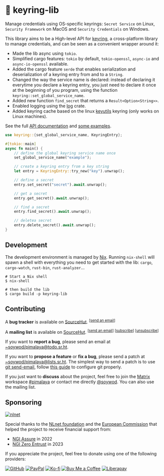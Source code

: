 # 🔐 keyring-lib

Manage credentials using OS-specific keyrings: `Secret Service` on Linux, `Security Framework` on MacOS and `Security Credentials` on Windows.

This library aims to be a High-level API for [keyring](https://crates.io/crates/keyring), a cross-platform library to manage credentials, and can be seen as a convenient wrapper around it:

- Made the lib async using `tokio`.
- Simplified cargo features: `tokio` by default, `tokio-openssl`, `async-io` and `async-io-openssl` available.
- Added the cargo feature `serde` that enables serialization and deserialization of a keyring entry from and to a `String`.
- Changed the way the service name is declared: instead of declaring it everytime you declare a keyring entry, you just need to declare it once at the beginning of you program, using the function `keyring::set_global_service_name`.
- Added new function `find_secret` that returns a `Result<Option<String>>`.
- Enabled logging using the [log](https://crates.io/crates/log) crate.
- Added keyring cache based on the linux [keyutils](https://man7.org/linux/man-pages/man7/keyutils.7.html) keyring (only works on Linux machines).

See the full [API documentation](https://docs.rs/keyring-lib/latest/keyring/) and [some examples](https://git.sr.ht/~soywod/pimalaya/tree/master/item/keyring/tests).

```rust
use keyring::{set_global_service_name, KeyringEntry};

#[tokio::main]
async fn main() {
    // define the global keyring service name once
    set_global_service_name("example");

    // create a keyring entry from a key string
    let entry = KeyringEntry::try_new("key").unwrap();

	// define a secret
    entry.set_secret("secret").await.unwrap();

	// get a secret
	entry.get_secret().await.unwrap();

	// find a secret
	entry.find_secret().await.unwrap();

	// deletea secret
    entry.delete_secret().await.unwrap();
}
```

## Development

The development environment is managed by [Nix](https://nixos.org/download.html). Running `nix-shell` will spawn a shell with everything you need to get started with the lib: `cargo`, `cargo-watch`, `rust-bin`, `rust-analyzer`…

```shell
# Start a Nix shell
$ nix-shell

# then build the lib
$ cargo build -p keyring-lib
```

## Contributing

A **bug tracker** is available on [SourceHut](https://todo.sr.ht/~soywod/pimalaya). <sup>[[send an email](mailto:~soywod/pimalaya@todo.sr.ht)]</sup>

A **mailing list** is available on [SourceHut](https://lists.sr.ht/~soywod/pimalaya). <sup>[[send an email](mailto:~soywod/pimalaya@lists.sr.ht)] [[subscribe](mailto:~soywod/pimalaya+subscribe@lists.sr.ht)] [[unsubscribe](mailto:~soywod/pimalaya+unsubscribe@lists.sr.ht)]</sup>

If you want to **report a bug**, please send an email at [~soywod/pimalaya@todo.sr.ht](mailto:~soywod/pimalaya@todo.sr.ht).

If you want to **propose a feature** or **fix a bug**, please send a patch at [~soywod/pimalaya@lists.sr.ht](mailto:~soywod/pimalaya@lists.sr.ht). The simplest way to send a patch is to use [git send-email](https://git-scm.com/docs/git-send-email), follow [this guide](https://git-send-email.io/) to configure git properly.

If you just want to **discuss** about the project, feel free to join the [Matrix](https://matrix.org/) workspace [#pimalaya](https://matrix.to/#/#pimalaya:matrix.org) or contact me directly [@soywod](https://matrix.to/#/@soywod:matrix.org). You can also use the mailing list.

## Sponsoring

[![nlnet](https://nlnet.nl/logo/banner-160x60.png)](https://nlnet.nl/project/Himalaya/index.html)

Special thanks to the [NLnet foundation](https://nlnet.nl/project/Himalaya/index.html) and the [European Commission](https://www.ngi.eu/) that helped the project to receive financial support from:

- [NGI Assure](https://nlnet.nl/assure/) in 2022
- [NGI Zero Entrust](https://nlnet.nl/entrust/) in 2023

If you appreciate the project, feel free to donate using one of the following providers:

[![GitHub](https://img.shields.io/badge/-GitHub%20Sponsors-fafbfc?logo=GitHub%20Sponsors)](https://github.com/sponsors/soywod)
[![PayPal](https://img.shields.io/badge/-PayPal-0079c1?logo=PayPal&logoColor=ffffff)](https://www.paypal.com/paypalme/soywod)
[![Ko-fi](https://img.shields.io/badge/-Ko--fi-ff5e5a?logo=Ko-fi&logoColor=ffffff)](https://ko-fi.com/soywod)
[![Buy Me a Coffee](https://img.shields.io/badge/-Buy%20Me%20a%20Coffee-ffdd00?logo=Buy%20Me%20A%20Coffee&logoColor=000000)](https://www.buymeacoffee.com/soywod)
[![Liberapay](https://img.shields.io/badge/-Liberapay-f6c915?logo=Liberapay&logoColor=222222)](https://liberapay.com/soywod)
